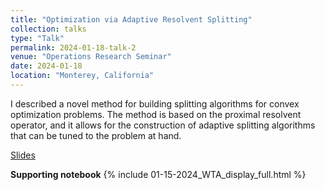 ```yaml
---
title: "Optimization via Adaptive Resolvent Splitting"
collection: talks
type: "Talk"
permalink: 2024-01-18-talk-2
venue: "Operations Research Seminar"
date: 2024-01-18
location: "Monterey, California"
---
```


I described a novel method for building splitting algorithms for convex optimization problems. The method is based on the proximal resolvent operator, and it allows for the construction of adaptive splitting algorithms that can be tuned to the problem at hand.

[Slides](https://peterbarkley.github.io/files/Optimization_via_Adaptive_Resolvent_Splitting_Barkley.pdf)

**Supporting notebook**
{% include 01-15-2024_WTA_display_full.html %}